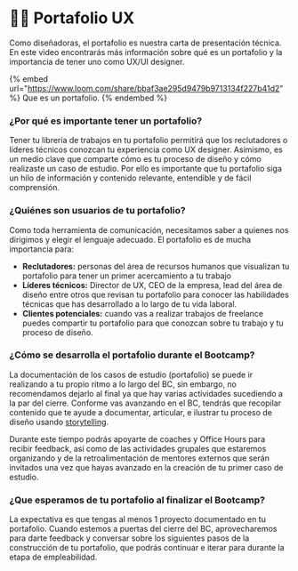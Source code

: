 # 🧘‍♀️ Portafolio UX

Como diseñadoras, el portafolio es nuestra carta de presentación técnica. En este video encontrarás más información sobre qué es un portafolio y la importancia de tener uno como UX/UI designer.

{% embed url="https://www.loom.com/share/bbaf3ae295d9479b9713134f227b41d2" %}
Que es un portafolio.
{% endembed %}

### ¿Por qué es importante tener un portafolio?

Tener tu librería de trabajos en tu portafolio permitirá que los reclutadores o líderes técnicos conozcan tu experiencia como UX designer. Asimismo, es un medio clave que  comparte cómo es tu proceso de diseño y cómo realizaste un caso de estudio. Por ello es importante que tu portafolio siga un hilo de información y contenido relevante, entendible y de fácil comprensión.



### ¿Quiénes son usuarios de tu portafolio?

Como toda herramienta de comunicación, necesitamos saber a quienes nos dirigimos y elegir el lenguaje adecuado. El portafolio es de mucha importancia para:&#x20;

* **Reclutadores:** personas del área de recursos humanos que visualizan tu portafolio para tener un primer acercamiento a tu trabajo
* **Líderes técnicos:** Director de UX, CEO de la empresa, lead del área de diseño entre otros que revisan tu portafolio para conocer las habilidades técnicas que has desarrollado a lo largo de tu vida laboral.
* **Clientes potenciales:** cuando vas a realizar trabajos de freelance puedes compartir tu portafolio para que conozcan sobre tu trabajo y tu proceso de diseño.



### ¿Cómo se desarrolla el portafolio durante el Bootcamp?

La documentación de los casos de estudio  (portafolio) se puede ir realizando a tu propio ritmo a lo largo del BC, sin embargo, no recomendamos dejarlo al final ya que hay varias actividades sucediendo a la par del cierre. Conforme vas avanzando en el BC, tendrás que recopilar contenido que te ayude a documentar, articular, e ilustrar tu proceso de diseño usando [storytelling](https://coda.io/d/\_dUwmQ2cs9c3/\_sunkn).&#x20;

Durante este tiempo podrás apoyarte de coaches y Office Hours para recibir feedback, así como de las actividades grupales que estaremos organizando y de la retroalimentación de mentores externos que serán invitados una vez que hayas avanzado en la creación de tu primer caso de estudio.



### ¿Que esperamos de tu portafolio al finalizar el Bootcamp?

La expectativa es que tengas al menos 1 proyecto documentado en tu portafolio. Cuando estemos a puertas del cierre del BC, aprovecharemos para darte feedback y conversar sobre los siguientes pasos de la construcción de tu portafolio, que podrás continuar e iterar para durante la etapa de empleabilidad.
